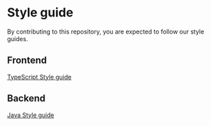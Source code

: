 # Style guide

By contributing to this repository, you are expected to follow our style guides. 

## Frontend

[TypeScript Style guide](https://github.com/Project-Books/book-project/blob/react-login-558/styleguides/TYPESCRIPT_STYLEGUIDE.md)

## Backend

[Java Style guide](https://github.com/Project-Books/book-project/blob/react-login-558/styleguides/JAVA_STYLEGUIDE.md)